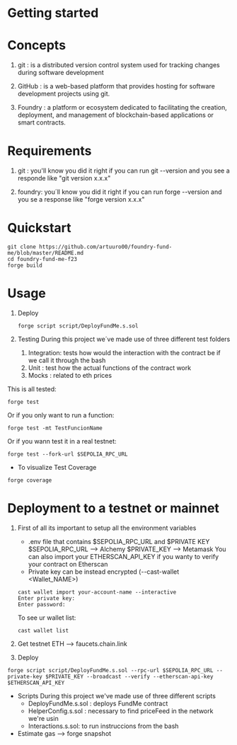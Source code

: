 # Getting started

# Concepts
  1. git : is a distributed version control system used for tracking changes during software development


  2. GitHub : is a web-based platform that provides hosting for software development projects using git.


  3. Foundry : a platform or ecosystem dedicated to facilitating the creation, deployment, and management of blockchain-based applications or smart contracts.

# Requirements
  1.  git : you'll know you did it right if you can run git --version and you see a responde like "git version x.x.x"

  2. foundry: you´ll know you did it right if you can run forge --version and you se a response like "forge version x.x.x"

# Quickstart

 ```
 git clone https://github.com/artuuro00/foundry-fund-me/blob/master/README.md 
 cd foundry-fund-me-f23
 forge build

 ```

# Usage 
1. Deploy 
   ```
   forge script script/DeployFundMe.s.sol
   ```
   
2. Testing
During this project we´ve made use of three different test folders
   1. Integration: tests how would the interaction  with the contract be if we call it through the bash
   2. Unit : test how the actual functions of the contract work
   3. Mocks : related to eth prices

This is all tested:
```
forge test
```
Or if you only want to run a function:
```
forge test -mt TestFuncionName
``` 
Or if you wann test it in a real testnet:
```
forge test --fork-url $SEPOLIA_RPC_URL
```
- To visualize Test Coverage
```
forge coverage
```

# Deployment to a testnet or mainnet
1. First of all its important to setup all the environment variables
     - .env file that contains $SEPOLIA_RPC_URL and $PRIVATE KEY
         $SEPOLIA_RPC_URL --> Alchemy
         $PRIVATE_KEY --> Metamask
         You can also import your ETHERSCAN_API_KEY if you wanty to verify your contract on Etherscan
     - Private key can be instead encrypted (--cast-wallet <Wallet_NAME>)
    ```
    cast wallet import your-account-name --interactive
    Enter private key:
    Enter password:

    ```
    To see ur wallet list:
    ```
    cast wallet list
    ```

2. Get testnet ETH --> faucets.chain.link
3. Deploy
```
forge script script/DeployFundMe.s.sol --rpc-url $SEPOLIA_RPC_URL --private-key $PRIVATE_KEY --broadcast --verify --etherscan-api-key $ETHERSCAN_API_KEY
```

- Scripts 
   During this project we've made use of three different scripts
     - DeployFundMe.s.sol : deploys FundMe contract 
     - HelperConfig.s.sol : necessary to find priceFeed in the network we're usin
     - Interactions.s.sol: to run instruccions  from the bash
- Estimate gas --> forge snapshot

